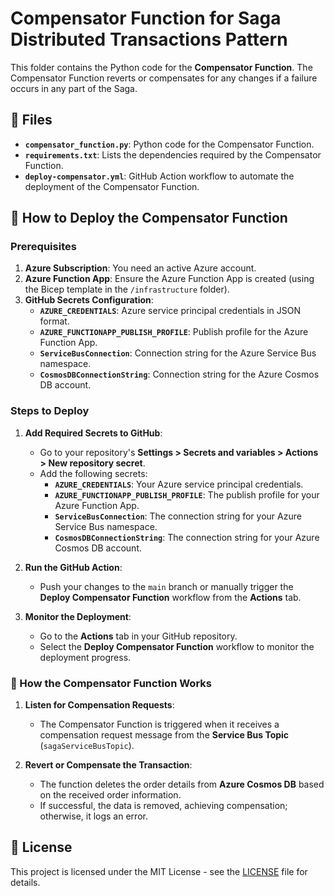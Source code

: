 # Compensator Function for Saga Distributed Transactions Pattern

This folder contains the Python code for the **Compensator Function**. The Compensator Function reverts or compensates for any changes if a failure occurs in any part of the Saga.

## 📑 Files

- **`compensator_function.py`**: Python code for the Compensator Function.
- **`requirements.txt`**: Lists the dependencies required by the Compensator Function.
- **`deploy-compensator.yml`**: GitHub Action workflow to automate the deployment of the Compensator Function.

## 🚀 How to Deploy the Compensator Function

### Prerequisites

1. **Azure Subscription**: You need an active Azure account.
2. **Azure Function App**: Ensure the Azure Function App is created (using the Bicep template in the `/infrastructure` folder).
3. **GitHub Secrets Configuration**:
   - **`AZURE_CREDENTIALS`**: Azure service principal credentials in JSON format.
   - **`AZURE_FUNCTIONAPP_PUBLISH_PROFILE`**: Publish profile for the Azure Function App.
   - **`ServiceBusConnection`**: Connection string for the Azure Service Bus namespace.
   - **`CosmosDBConnectionString`**: Connection string for the Azure Cosmos DB account.

### Steps to Deploy

1. **Add Required Secrets to GitHub**:
   - Go to your repository's **Settings > Secrets and variables > Actions > New repository secret**.
   - Add the following secrets:
     - **`AZURE_CREDENTIALS`**: Your Azure service principal credentials.
     - **`AZURE_FUNCTIONAPP_PUBLISH_PROFILE`**: The publish profile for your Azure Function App.
     - **`ServiceBusConnection`**: The connection string for your Azure Service Bus namespace.
     - **`CosmosDBConnectionString`**: The connection string for your Azure Cosmos DB account.

2. **Run the GitHub Action**:
   - Push your changes to the `main` branch or manually trigger the **Deploy Compensator Function** workflow from the **Actions** tab.

3. **Monitor the Deployment**:
   - Go to the **Actions** tab in your GitHub repository.
   - Select the **Deploy Compensator Function** workflow to monitor the deployment progress.

### 📝 How the Compensator Function Works

1. **Listen for Compensation Requests**:
   - The Compensator Function is triggered when it receives a compensation request message from the **Service Bus Topic** (`sagaServiceBusTopic`).

2. **Revert or Compensate the Transaction**:
   - The function deletes the order details from **Azure Cosmos DB** based on the received order information.
   - If successful, the data is removed, achieving compensation; otherwise, it logs an error.

## 📄 License

This project is licensed under the MIT License - see the [LICENSE](../LICENSE) file for details.

